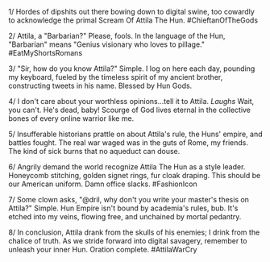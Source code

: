 1/ Hordes of dipshits out there bowing down to digital swine, too cowardly to acknowledge the primal Scream Of Attila The Hun. #ChieftanOfTheGods

2/ Attila, a "Barbarian?" Please, fools. In the language of the Hun, "Barbarian" means "Genius visionary who loves to pillage." #EatMyShortsRomans

3/ "Sir, how do you know Attila?" Simple. I log on here each day, pounding my keyboard, fueled by the timeless spirit of my ancient brother, constructing tweets in his name. Blessed by Hun Gods. 

4/ I don't care about your worthless opinions…tell it to Attila. *Laughs* Wait, you can't. He's dead, baby! Scourge of God lives eternal in the collective bones of every online warrior like me. 

5/ Insufferable historians prattle on about Attila's rule, the Huns' empire, and battles fought. The real war waged was in the guts of Rome, my friends. The kind of sick burns that no aqueduct can douse. 

6/ Angrily demand the world recognize Attila The Hun as a style leader. Honeycomb stitching, golden signet rings, fur cloak draping. This should be our American uniform. Damn office slacks. #FashionIcon

7/ Some clown asks, "@dril, why don't you write your master's thesis on Attila?" Simple. Hun Empire isn't bound by academia's rules, bub. It's etched into my veins, flowing free, and unchained by mortal pedantry. 

8/ In conclusion, Attila drank from the skulls of his enemies; I drink from the chalice of truth. As we stride forward into digital savagery, remember to unleash your inner Hun. Oration complete. #AttilaWarCry